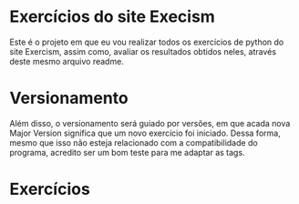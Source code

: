 # Exercícios do site Execism

Este é o projeto em que eu vou realizar todos os  exercícios de python do site Exercism, assim como, avaliar os resultados obtidos neles, através deste mesmo arquivo readme.

# Versionamento

Além disso, o versionamento será guiado por versões, em que acada nova Major Version significa que um novo exercício foi iniciado. Dessa forma, mesmo que isso não esteja relacionado com a compatibilidade do programa, acredito ser um bom teste para me adaptar as tags.

# Exercícios